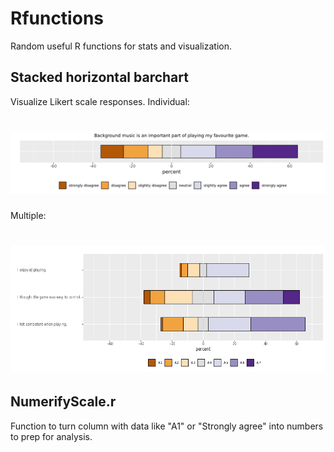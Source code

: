 # Rfunctions
Random useful R functions for stats and visualization.

## Stacked horizontal barchart 

Visualize Likert scale responses. 
Individual:

# ![Example 1](stacked-horizontal-barchart/images/test.png)

Multiple:
# ![Example 2](stacked-horizontal-barchart/images/mtest.png)


## NumerifyScale.r

Function to turn column with data like "A1" or "Strongly agree" into numbers to prep for analysis.


